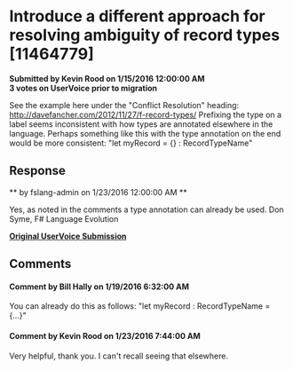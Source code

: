 # Introduce a different approach for resolving ambiguity of record types [11464779] #

**Submitted by Kevin Rood on 1/15/2016 12:00:00 AM**  
**3 votes on UserVoice prior to migration**  

See the example here under the "Conflict Resolution" heading:
http://davefancher.com/2012/11/27/f-record-types/
Prefixing the type on a label seems inconsistent with how types are annotated elsewhere in the language. Perhaps something like this with the type annotation on the end would be more consistent:
"let myRecord = {} : RecordTypeName"



## Response ##
** by fslang-admin on 1/23/2016 12:00:00 AM **

Yes, as noted in the comments a type annotation can already be used.
Don Syme, F# Language Evolution


**[Original UserVoice Submission](https://fslang.uservoice.com/forums/245727-f-language/suggestions/11464779)**


## Comments ##


#### Comment by Bill Hally on 1/19/2016 6:32:00 AM ####
You can already do this as follows:
"let myRecord : RecordTypeName = {...}"


#### Comment by Kevin Rood on 1/23/2016 7:44:00 AM ####
Very helpful, thank you. I can't recall seeing that elsewhere.

